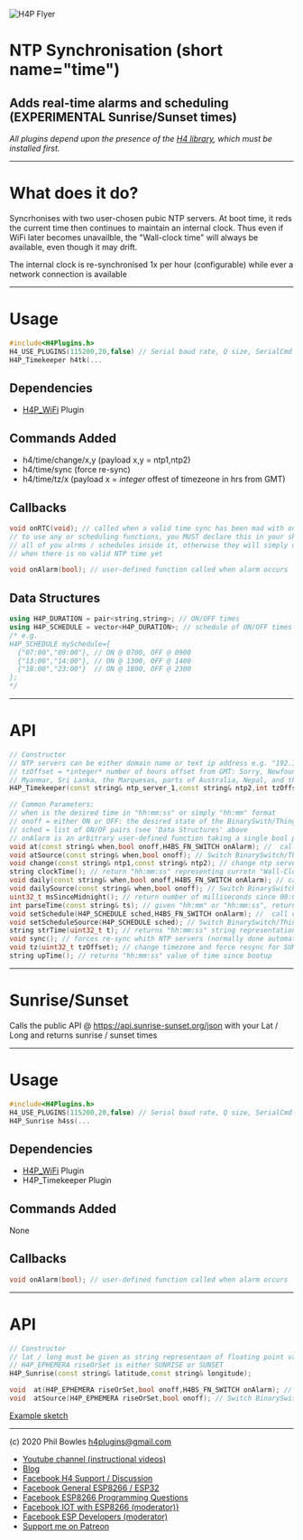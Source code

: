![H4P Flyer](/assets/time/ogo.jpg) 

# NTP Synchronisation (short name="time")

## Adds real-time alarms and scheduling (**EXPERIMENTAL** Sunrise/Sunset times)

*All plugins depend upon the presence of the [H4 library](https://github.com/philbowles/H4), which must be installed first.*

---

# What does it do?

Syncrhonises with two user-chosen pubic NTP servers. At boot time, it reds the current time then continues to maintain an internal clock. Thus even if WiFi later becomes unavailble, the "Wall-clock time" will always be available, even though it may drift.

The internal clock is re-synchronised 1x per hour (configurable) while ever a network connection is available

---

# Usage

```cpp
#include<H4Plugins.h>
H4_USE_PLUGINS(115200,20,false) // Serial baud rate, Q size, SerialCmd autostop
H4P_Timekeeper h4tk(...
```

## Dependencies

* [H4P_WiFi](h4wifi.md) Plugin

## Commands Added

* h4/time/change/x,y (payload x,y = ntp1,ntp2)
* h4/time/sync (force re-sync)
* h4/time/tz/x (payload x = *integer* offest of timezeone in hrs from GMT)

## Callbacks

```cpp
void onRTC(void); // called when a valid time sync has been mad with one of the servers
// to use any or scheduling functions, you MUST declare this in your sketch and do
// all of you alrms / schedules inside it, otherwise they will simply do nothing if called
// when there is no valid NTP time yet

void onAlarm(bool); // user-defined function called when alarm occurs
```

## Data Structures

```cpp
using H4P_DURATION = pair<string,string>; // ON/OFF times
using H4P_SCHEDULE = vector<H4P_DURATION>; // schedule of ON/OFF times
/* e.g.
H4P_SCHEDULE mySchedule={
  {"07:00","09:00"}, // ON @ 0700, OFF @ 0900
  {"13:00","14:00"}, // ON @ 1300, OFF @ 1400
  {"18:00","23:00"}  // ON @ 1800, OFF @ 2300
};
*/
```

---

# API

```cpp
// Constructor
// NTP servers can be either domain name or text ip address e.g. "192.168.1.4"
// tzOffset = *integer* number of hours offset from GMT: Sorry, Newfoundland, India, Iran, Afghanistan
// Myanmar, Sri Lanka, the Marquesas, parts of Australia, Nepal, and the Chatham Islands... :(
H4P_Timekeeper(const string& ntp_server_1,const string& ntp2,int tzOffset=0);

// Common Parameters:
// when is the desired time in "hh:mm:ss" or simply "hh:mm" format
// onoff = either ON or OFF: the desired state of the BinarySwith/Thing at time<when>
// sched = list of ON/OF pairs (see 'Data Structures' above
// onAlarm is an arbitrary user-defined function taking a single bool parameter 
void at(const string& when,bool onoff,H4BS_FN_SWITCH onAlarm); //  call onAlarm(onoff) at "hh:mm:ss"
void atSource(const string& when,bool onoff); // Switch BinarySwitch/Thing on/off at "hh:mm:ss"
void change(const string& ntp1,const string& ntp2); // change ntp servers
string clockTime(); // return "hh:mm:ss" representing curretn "Wall-Clock Time"
void daily(const string& when,bool onoff,H4BS_FN_SWITCH onAlarm); // call onAlarm(onoff) at "hh:mm:ss" every day
void dailySource(const string& when,bool onoff); // Switch BinarySwitch/Thing on/off at "hh:mm:ss" every day
uint32_t msSinceMidnight(); // return number of milliseconds since 00:00
int parseTime(const string& ts); // given "hh:mm" or "hh:mm:ss", returns milliseconds value of the time, or -1 if invalid
void setSchedule(H4P_SCHEDULE sched,H4BS_FN_SWITCH onAlarm); //  call onAlarm(onoff) according to pre-defined schedule
void setScheduleSource(H4P_SCHEDULE sched); // Switch BinarySwitch/Thing on/off according to pre-defined schedule
string strTime(uint32_t t); // returns "hh:mm:ss" string representation t milliseconds
void sync(); // forces re-sync whith NTP servers (normally done automatically 1x per hour)
void tz(uint32_t tzOffset); // change timezone and force resync for SUMMER/WINTER time. Will screw up any existing timers!
string upTime(); // returns "hh:mm:ss" value of time since bootup
```

---

# Sunrise/Sunset

Calls the public API @ https://api.sunrise-sunset.org/json with your Lat / Long and returns sunrise / sunset times

---

# Usage

```cpp
#include<H4Plugins.h>
H4_USE_PLUGINS(115200,20,false) // Serial baud rate, Q size, SerialCmd autostop
H4P_Sunrise h4ss(...
```

## Dependencies

* [H4P_WiFi](h4wifi.md) Plugin
* H4P_Timekeeper Plugin

## Commands Added

None

## Callbacks

```cpp
void onAlarm(bool); // user-defined function called when alarm occurs
```

---

# API

```cpp
// Constructor
// lat / long must be given as string representaon of floating point values, e.g. "48.4738943","-0.6029038"
// H4P_EPHEMERA riseOrSet is either SUNRISE or SUNSET
H4P_Sunrise(const string& latitude,const string& longitude);

void  at(H4P_EPHEMERA riseOrSet,bool onoff,H4BS_FN_SWITCH onAlarm); //  call onAlarm(onoff) at SUNRISE or SUNSET
void  atSource(H4P_EPHEMERA riseOrSet,bool onoff); // Switch BinarySwitch/Thing on/off at SUNRISE or SUNSET
```

[Example sketch](../examples/TIME/H4P_SunriseSunset/H4P_SunriseSunset.ino)

---

(c) 2020 Phil Bowles h4plugins@gmail.com

* [Youtube channel (instructional videos)](https://www.youtube.com/channel/UCYi-Ko76_3p9hBUtleZRY6g)
* [Blog](https://8266iot.blogspot.com)
* [Facebook H4  Support / Discussion](https://www.facebook.com/groups/444344099599131/)
* [Facebook General ESP8266 / ESP32](https://www.facebook.com/groups/2125820374390340/)
* [Facebook ESP8266 Programming Questions](https://www.facebook.com/groups/esp8266questions/)
* [Facebook IOT with ESP8266 (moderator)}](https://www.facebook.com/groups/1591467384241011/)
* [Facebook ESP Developers (moderator)](https://www.facebook.com/groups/ESP8266/)
* [Support me on Patreon](https://patreon.com/esparto)